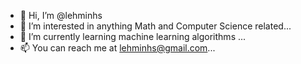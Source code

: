 - 👋 Hi, I’m @lehminhs
- 👀 I’m interested in anything Math and Computer Science related...
- 🌱 I’m currently learning machine learning algorithms ...
- 📫 You can reach me at lehminhs@gmail.com...

<!---
lehminhs/lehminhs is a ✨ special ✨ repository because its `README.md` (this file) appears on your GitHub profile.
You can click the Preview link to take a look at your changes.
--->
